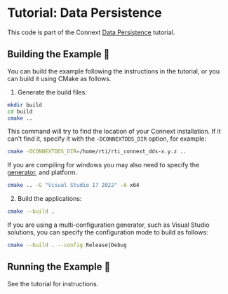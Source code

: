 # Tutorial: Data Persistence

This code is part of the Connext [Data Persistence](https://community.rti.com/static/documentation/developers/current/learn/data-persistence.html) tutorial.

## Building the Example :wrench:

You can build the example following the instructions in the tutorial, or you can
build it using CMake as follows.

1. Generate the build files:

```sh
mkdir build
cd build
cmake ..
```

This command will try to find the location of your Connext installation. If it
can't find it, specify it with the ``-DCONNEXTDDS_DIR`` option, for example:

```sh
cmake -DCONNEXTDDS_DIR=/home/rti/rti_connext_dds-x.y.z ..
```

If you are compiling for windows you may also need to specify the
[generator](https://cmake.org/cmake/help/latest/manual/cmake-generators.7.html),
and platform.

```sh
cmake .. -G "Visual Studio 17 2022" -A x64
```

2. Build the applications:

```sh
cmake --build .
```

If you are using a multi-configuration generator, such as Visual Studio
solutions, you can specify the configuration mode to build as follows:

```sh
cmake --build . --config Release|Debug
```

## Running the Example :rocket:

See the tutorial for instructions.
